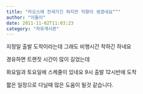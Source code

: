 ```yaml
---
title: "라오스에 전세기긴 하지만 직항이 생겼네요^^"
author: "이돌이"
date: 2011-11-02T11:03:23
category: "자유게시판"
---
```


지정일 출발 도착이라는데 그래도 비행시간 착하긴 하네요

경유하면 트랜짓 시간이 많이 길었는데

화요일과 토요일에 스케줄이 있네요 9시 출발 12시반에 도착

짧은 일정으로 다닐때 많은 도움이 될것 같습니다.
